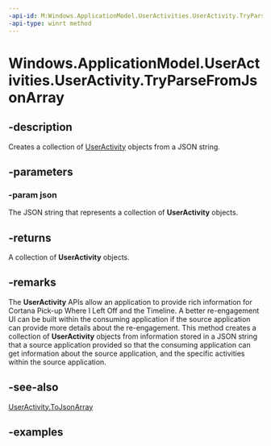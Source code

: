 ```yaml
---
-api-id: M:Windows.ApplicationModel.UserActivities.UserActivity.TryParseFromJsonArray(System.String)
-api-type: winrt method
---
```


<!-- Method syntax.
public IVector<UserActivity> UserActivity.TryParseFromJsonArray(String json)
-->

# Windows.ApplicationModel.UserActivities.UserActivity.TryParseFromJsonArray

## -description
Creates a collection of [UserActivity](useractivity.md) objects from a JSON string.

## -parameters
### -param json
The JSON string that represents a collection of **UserActivity** objects.

## -returns
A collection of **UserActivity** objects.

## -remarks
The **UserActivity** APIs allow an application to provide rich information for Cortana Pick-up Where I Left Off and the Timeline. A better re-engagement UI can be built within the consuming  application if the source application can provide more details about the re-engagement. This method creates a collection of **UserActivity** objects from information stored in a JSON string that a source application provided so that the consuming application can get information about the source application, and the specific activities within the source application.

## -see-also
[UserActivity.ToJsonArray](useractivity_tojsonarray_543935915.md)

## -examples

